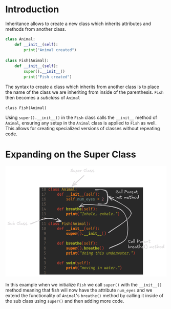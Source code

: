 # Introduction

Inheritance allows to create a new class which inherits attributes and methods from another class.

```python
class Animal:
    def __init__(self):
        print("Animal created")

class Fish(Animal):
    def __init__(self):
        super().__init__()
        print("Fish created")
```

The syntax to create a class which inherits from another class is to place the name of the class we are inheriting from inside of the parenthesis. `Fish` then becomes a *subclass* of `Animal`

`class Fish(Animal)`

Using `super().__init__()` in the `Fish` class calls the `__init__` method of `Animal`, ensuring any setup in the `Animal` class is applied to `Fish` as well. This allows for creating specialized versions of classes without repeating code.
# Expanding on the Super Class

![](Pictures/Class%20Inheritance%20-%20Fish%20Animal%20Example.png)

In this example when we initialize `Fish` we call `super()` with the `__init__()` method meaning that fish will now have the attribute `num_eyes` and we extend the functionality of `Animal`'s `breathe()` method by calling it inside of the sub class using `super()` and then adding more code.
